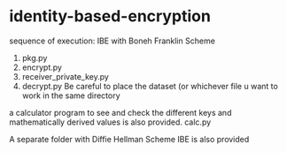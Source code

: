 # identity-based-encryption
sequence of execution: IBE with Boneh Franklin Scheme
1. pkg.py
2. encrypt.py
3. receiver_private_key.py
4. decrypt.py
Be careful to place the dataset (or whichever file u want to work in the same directory

a calculator program to see and check the different keys and mathematically derived values is also provided.
calc.py

A separate folder with Diffie Hellman Scheme IBE is also provided
